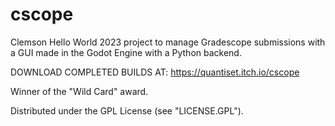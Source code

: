 # cscope
Clemson Hello World 2023 project to manage Gradescope submissions with a GUI made in the Godot Engine with a Python backend. 

DOWNLOAD COMPLETED BUILDS AT:
https://quantiset.itch.io/cscope

Winner of the "Wild Card" award.

Distributed under the GPL License (see "LICENSE.GPL").
